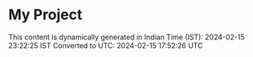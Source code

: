 # My Project

This content is dynamically generated in Indian Time (IST): 2024-02-15 23:22:25 IST
Converted to UTC: 2024-02-15 17:52:26 UTC
